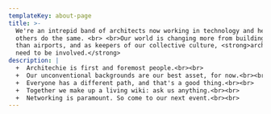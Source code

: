 ```yaml
---
templateKey: about-page
title: >-
  We're an intrepid band of architects now working in technology and helping
  others do the same. <br> <br>Our world is changing more from building apps
  than airports, and as keepers of our collective culture, <strong>architects
  need to be involved.</strong>
description: |
  +  Architechie is first and foremost people.<br><br>
  +  Our unconventional backgrounds are our best asset, for now.<br><br>
  +  Everyone has a different path, and that's a good thing.<br><br>
  +  Together we make up a living wiki: ask us anything.<br><br>
  +  Networking is paramount. So come to our next event.<br><br>
---
```


